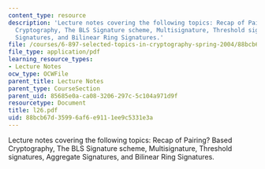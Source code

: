 ```yaml
---
content_type: resource
description: 'Lecture notes covering the following topics: Recap of Pairing? Based
  Cryptography, The BLS Signature scheme, Multisignature, Threshold signatures, Aggregate
  Signatures, and Bilinear Ring Signatures.'
file: /courses/6-897-selected-topics-in-cryptography-spring-2004/88bcb67d35996af6e9111ee9c5331e3a_l26.pdf
file_type: application/pdf
learning_resource_types:
- Lecture Notes
ocw_type: OCWFile
parent_title: Lecture Notes
parent_type: CourseSection
parent_uid: 85685e0a-ca08-3206-297c-5c104a971d9f
resourcetype: Document
title: l26.pdf
uid: 88bcb67d-3599-6af6-e911-1ee9c5331e3a
---
```

Lecture notes covering the following topics: Recap of Pairing? Based Cryptography, The BLS Signature scheme, Multisignature, Threshold signatures, Aggregate Signatures, and Bilinear Ring Signatures.

